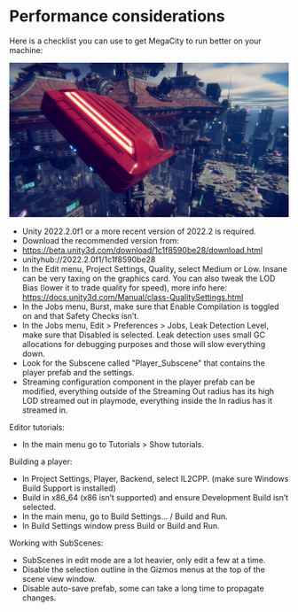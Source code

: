 # Performance considerations

Here is a checklist you can use to get MegaCity to run better on your machine:

![Alt text](Assets/Tutorial/Textures/promo.jpg?raw=true "Megacity")

* Unity 2022.2.0f1 or a more recent version of 2022.2 is required.
* Download the recommended version from: 
* https://beta.unity3d.com/download/1c1f8590be28/download.html
* unityhub://2022.2.0f1/1c1f8590be28 
* In the Edit menu, Project Settings, Quality, select Medium or Low. Insane can be very taxing on the graphics card. You can also tweak the LOD Bias (lower it to trade quality for speed), more info here: https://docs.unity3d.com/Manual/class-QualitySettings.html
* In the Jobs menu, Burst, make sure that Enable Compilation is toggled on and that Safety Checks isn’t.
* In the Jobs menu, Edit > Preferences > Jobs, Leak Detection Level, make sure that Disabled is selected. Leak detection uses small GC allocations for debugging purposes and those will slow everything down.
* Look for the Subscene called "Player_Subscene" that contains the player prefab and the settings. 
* Streaming configuration component in the player prefab can be modified, everything outside of the Streaming Out radius has its high LOD streamed out in playmode, everything inside the In radius has it streamed in.

Editor tutorials:
* In the main menu go to Tutorials > Show tutorials.

Building a player:
* In Project Settings, Player, Backend, select IL2CPP. (make sure Windows Build Support is installed)
* Build in x86_64 (x86 isn’t supported) and ensure Development Build isn’t selected.
* In the main menu, go to Build Settings... / Build and Run.
* In Build Settings window press Build or Build and Run. 

Working with SubScenes:
* SubScenes in edit mode are a lot heavier, only edit a few at a time.
* Disable the selection outline in the Gizmos menus at the top of the scene view window.
* Disable auto-save prefab, some can take a long time to propagate changes.


